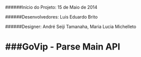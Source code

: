 ######Início do Projeto: 
15 de Maio de 2014

######Desenvolvedores: 
Luis Eduardo Brito

######Designer:
André Seiji Tamanaha, Maria Lucia Michelleto

###GoVip - Parse Main API
=============
